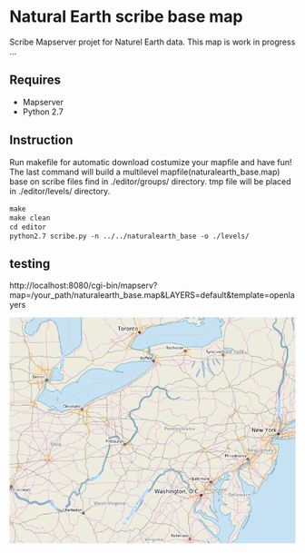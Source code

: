 Natural Earth scribe base map
============================

Scribe Mapserver projet for Naturel Earth data.  This map is work in progress ...

## Requires
 
 * Mapserver
 * Python 2.7

## Instruction

Run makefile for automatic download costumize your mapfile and have fun!  The last command will build a multilevel mapfile(naturalearth_base.map) base on scribe files find in ./editor/groups/ directory.  tmp file will be placed in ./editor/levels/ directory.
    
    make
    make clean
    cd editor
    python2.7 scribe.py -n ../../naturalearth_base -o ./levels/

## testing

http://localhost:8080/cgi-bin/mapserv?map=/your_path/naturalearth_base.map&LAYERS=default&template=openlayers

![alt text](https://github.com/smercier/naturalearth_base/blob/master/img/ne_scribe_map.png?raw=true "ne map")
